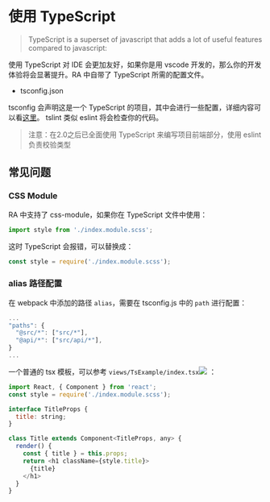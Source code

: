 # 使用 TypeScript

> TypeScript is a superset of javascript that adds a lot of useful features compared to javascript:

使用 TypeScript 对 IDE 会更加友好，如果你是用 vscode 开发的，那么你的开发体验将会显著提升。RA 中自带了 TypeScript 所需的配置文件。

- tsconfig.json

tsconfig 会声明这是一个 TypeScript 的项目，其中会进行一些配置，详细内容可以看[这里](https://www.typescriptlang.org/docs/handbook/tsconfig-json.html)。 tslint 类似 eslint 将会检查你的代码。

> 注意：在2.0之后已全面使用 TypeScript 来编写项目前端部分，使用 eslint 负责校验类型 

## 常见问题

### CSS Module

RA 中支持了 css-module，如果你在 TypeScript 文件中使用：

```javascript
import style from './index.module.scss';
```

这时 TypeScript 会报错，可以替换成：

```javascript
const style = require('./index.module.scss');
```

### alias 路径配置

在 webpack 中添加的路径 `alias`，需要在 tsconfig.js 中的 `path` 进行配置：

```javascript
...
"paths": {
  "@src/*": ["src/*"],
  "@api/*": ["src/api/*"],
}
...
```

一个普通的 tsx 模板，可以参考 `views/TsExample/index.tsx`[![](/media/link.svg)](https://github.com/EzioReturner/RATurbo-react-admin/blob/master/src/views/TsExample/index.tsx) ：

```javascript
import React, { Component } from 'react';
const style = require('./index.module.scss');

interface TitleProps {
  title: string;
}

class Title extends Component<TitleProps, any> {
  render() {
    const { title } = this.props;
    return <h1 className={style.title}>
      {title}
    </h1>
  }
}
```
